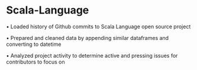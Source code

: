 # Scala-Language

•	Loaded history of Github commits to Scala Language open source project

•	Prepared and cleaned data by appending similar dataframes and converting to datetime

•	Analyzed project activity to determine active and pressing issues for contributors to focus on
